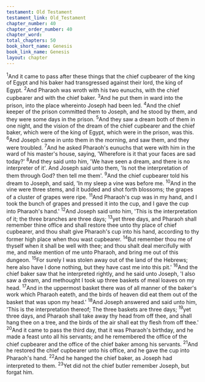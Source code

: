 ```yaml
---
testament: Old Testament
testament_link: Old_Testament
chapter_number: 40
chapter_order_number: 40
chapter_word: 
total_chapters: 50
book_short_name: Genesis
book_link_name: Genesis
layout: chapter
---
```


<sup>1</sup>And it came to pass after these things that the chief cupbearer of the king of Egypt and his baker had transgressed against their lord, the king of Egypt. <sup>2</sup>And Pharaoh was wroth with his two eunuchs, with the chief cupbearer and with the chief baker. <sup>3</sup>And he put them in ward into the prison, into the place whereinto Joseph had been led. <sup>4</sup>And the chief keeper of the prison committed them to Joseph, and he stood by them, and they were some days in the prison. <sup>5</sup>And they saw a dream both of them in one night, and the vision of the dream of the chief cupbearer and the chief baker, which were of the king of Egypt, which were in the prison, was this. <sup>6</sup>And Joseph came in unto them in the morning, and saw them, and they were troubled. <sup>7</sup>And he asked Pharaoh's eunuchs that were with him in the ward of his master's house, saying, 'Wherefore is it that your faces are sad today?' <sup>8</sup>And they said unto him, 'We have seen a dream, and there is no interpreter of it'. And Joseph said unto them, 'Is not the interpretation of them through God? then tell me them'. <sup>9</sup>And the chief cupbearer told his dream to Joseph, and said, 'In my sleep a vine was before me. <sup>10</sup>And in the vine were three stems, and it budded and shot forth blossoms; the grapes of a cluster of grapes were ripe. <sup>11</sup>And Pharaoh's cup was in my hand, and I took the bunch of grapes and pressed it into the cup, and I gave the cup into Pharaoh's hand.' <sup>12</sup>And Joseph said unto him, 'This is the interpretation of it; the three branches are three days; <sup>13</sup>yet three days, and Pharaoh shall remember thine office and shall restore thee unto thy place of chief cupbearer, and thou shalt give Pharaoh's cup into his hand, according to thy former high place when thou wast cupbearer. <sup>14</sup>But remember thou me of thyself when it shall be well with thee; and thou shalt deal mercifully with me, and make mention of me unto Pharaoh, and bring me out of this dungeon. <sup>15</sup>For surely I was stolen away out of the land of the Hebrews; here also have I done nothing, but they have cast me into this pit.'  <sup>16</sup>And the chief baker saw that he interpreted rightly, and he said unto Joseph, 'I also saw a dream, and methought I took up three baskets of meal loaves on my head. <sup>17</sup>And in the uppermost basket there was of all manner of the baker's work which Pharaoh eateth, and the birds of heaven did eat them out of the basket that was upon my head.' <sup>18</sup>And Joseph answered and said unto him, 'This is the interpretation thereof; The three baskets are three days; <sup>19</sup>yet three days, and Pharaoh shall take away thy head from off thee, and shall hang thee on a tree, and the birds of the air shall eat thy flesh from off thee.'  <sup>20</sup>And it came to pass the third day, that it was Pharaoh's birthday, and he made a feast unto all his servants; and he remembered the office of the chief cupbearer and the office of the chief baker among his servants. <sup>21</sup>And he restored the chief cupbearer unto his office, and he gave the cup into Pharaoh's hand. <sup>22</sup>And he hanged the chief baker, as Joseph had interpreted to them. <sup>23</sup>Yet did not the chief butler remember Joseph, but forgat him.
